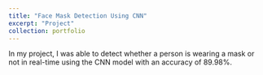 ```yaml
---
title: "Face Mask Detection Using CNN"
excerpt: "Project"
collection: portfolio
---
```


In my project, I was able to detect whether a person is wearing a mask or not in real-time using the CNN model with an accuracy of 89.98%.
